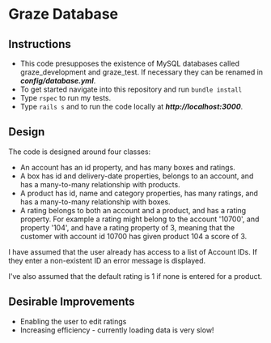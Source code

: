 # Graze Database

## Instructions

* This code presupposes the existence of MySQL databases called graze_development and graze_test.  If necessary they can be renamed in ***config/database.yml***.
* To get started navigate into this repository and run ``bundle install``
* Type ``rspec`` to run my tests.
* Type ``rails s`` and to run the code locally at ***http://localhost:3000***.

## Design

The code is designed around four classes:
* An account has an id property, and has many boxes and ratings.
* A box has id and delivery-date properties, belongs to an account, and has a many-to-many relationship with products.
* A product has id, name and category properties, has many ratings, and has a many-to-many relationship with boxes.
* A rating belongs to both an account and a product, and has a rating property. For example a rating might belong to the account '10700', and property '104', and have a rating property of 3, meaning that the customer with account id 10700 has given product 104 a score of 3.

I have assumed that the user already has access to a list of Account IDs. If they enter a non-existent ID an error message is displayed.

I've also assumed that the default rating is 1 if none is entered for a product.

## Desirable Improvements
* Enabling the user to edit ratings
* Increasing efficiency - currently loading data is very slow!
